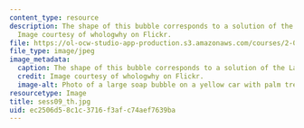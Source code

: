 ```yaml
---
content_type: resource
description: The shape of this bubble corresponds to a solution of the Lagrange equations.
  Image courtesy of whologwhy on Flickr.
file: https://ol-ocw-studio-app-production.s3.amazonaws.com/courses/2-003sc-engineering-dynamics-fall-2011/ec2506d58c1c3716f3afc74aef7639ba_sess09_th.jpg
file_type: image/jpeg
image_metadata:
  caption: The shape of this bubble corresponds to a solution of the Lagrange equations.
  credit: Image courtesy of whologwhy on Flickr.
  image-alt: Photo of a large soap bubble on a yellow car with palm trees in the background.
resourcetype: Image
title: sess09_th.jpg
uid: ec2506d5-8c1c-3716-f3af-c74aef7639ba
---
```

